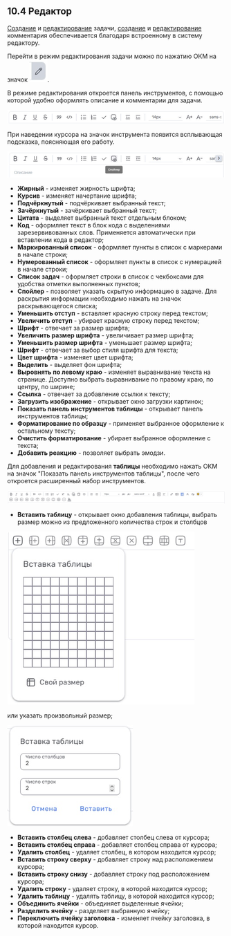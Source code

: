 ## 10.4 Редактор

[Создание](6_task/6.1_create.md) и [редактирование](6_task/6.2_task_page/6.2.1_edit_task/6.2.1_edit_task.md) задачи, [создание](6_task/6.2_task_page/6.2.3_task_activity/6.2.3.1_comments/6.2.3.1.1_create.md) и [редактирование](6_task/6.2_task_page/6.2.3_task_activity/6.2.3.1_comments/6.2.3.1.2_edit.md) комментария обеспечивается благодаря встроенному в систему редактору. 

Перейти в режим редактирования задачи можно по нажатию ОКМ на значок ![редактировать](/imgs/редактировать.jpg).

В режиме редактирования откроется панель инструментов, с помощью которой удобно оформлять описание и комментарии для задачи.

![панель_инструментов_редактора](/imgs/панель_инструментов_редактора.jpg)

При наведении курсора на значок инструмента появится всплывающая подсказка, поясняющая его работу.

![всплывающая_подсказка](/imgs/всплывающая_подсказка.jpg)

- **Жирный** - изменяет жирность шрифта;
- **Курсив** - изменяет начертание шрифта;
- **Подчёркнутый** - подчёркивает выбранный текст;
- **Зачёркнутый** - зачёркивает выбранный текст;
- **Цитата** - выделяет выбранный текст отдельным блоком;
- **Код** - оформляет текст в блок кода с выделениями зарезервивованных слов. Применяется автоматически при вставлении кода в редактор;
- **Маркированный список** - оформляет пункты в список с маркерами в начале строки;
- **Нумерованный список** - оформляет пункты в список с нумерацией в начале строки;
- **Список задач** - оформляет строки в список с чекбоксами для удобства отметки выполненных пунктов;
- **Спойлер** - позволяет указать скрытую информацию в задаче. Для раскрытия информации необходимо нажать на значок раскрывающегося списка;
- **Уменьшить отступ** - вставляет красную строку перед текстом;
- **Увеличить отступ** - убирает красную строку перед текстом;
- **Шрифт** - отвечает за размер шрифта;
- **Увеличить размер шрифта** - увеличивает размер шрифта;
- **Уменьшить размер шрифта** - уменьшает размер шрифта;
- **Шрифт** - отвечает за выбор стиля шрифта для текста;
- **Цвет шрифта** - изменяет цвет шрифта;
- **Выделить** - выделяет фон шрифта;
- **Выровнять по левому краю** - изменяет выравнивание текста на странице. Доступно выбрать выравнивание по правому краю, по центру, по ширине;
- **Ссылка** - отвечает за добавление ссылки к тексту;
- **Загрузить изображение** - открывает окно загрузки картинок;
- **Показать панель инструментов таблицы** - открывает панель инструментов таблицы;
- **Форматирование по образцу** - применяет выбранное оформление к остальному тексту;
- **Очистить форматирование** - убирает выбранное оформление с текста;
- **Добавить реакцию** - позволяет выбрать эмодзи.

Для добавления и редактирования **таблицы** необходимо нажать ОКМ на значок "Показать панель инструментов таблицы", после чего откроется расширенный набор инструментов.

![инструменты_таблицы](/imgs/инструменты_таблицы.jpg)

- **Вставить таблицу** - открывает окно добавления таблицы, выбрать размер можно из предложенного количества строк и столбцов

![вставка_таблицы](/imgs/вставка_таблицы.jpg)

  или указать произвольный размер;

![вставка_таблицы_1](/imgs/вставка_таблицы_1.jpg)

- **Вставить столбец слева** - добавляет столбец слева от курсора;
- **Вставить столбец справа** - добавляет столбец справа от курсора;
- **Удалить столбец** - удаляет столбец, в котором находится курсор;
- **Вставить строку сверху** - добавляет строку над расположением курсора;
- **Вставить строку снизу** - добавляет строку под расположением курсора;
- **Удалить строку** - удаляет строку, в которой находится курсор;
- **Удалить таблицу** - удалять таблицу, в которой находится курсор;
- **Объединить ячейки** - объединяет выделенные ячейки;
- **Разделить ячейку** - разделяет выбранную ячейку;
- **Переключить ячейку заголовка** - изменяет ячейку заголовка, в которой находится курсор.


